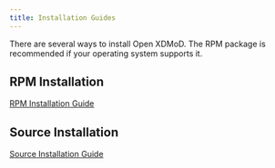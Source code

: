 ```yaml
---
title: Installation Guides
---
```


There are several ways to install Open XDMoD.  The RPM package is
recommended if your operating system supports it.

RPM Installation
----------------

[RPM Installation Guide](install-rpm.html)

Source Installation
-------------------

[Source Installation Guide](install-source.html)
